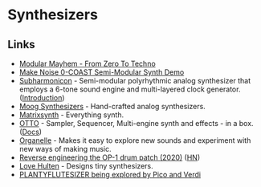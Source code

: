 # Synthesizers

## Links

* [Modular Mayhem - From Zero To Techno](https://www.youtube.com/watch?v=nGaVBCnkKng)
* [Make Noise 0-COAST Semi-Modular Synth Demo](https://www.youtube.com/watch?v=5FW8QYt6bio)
* [Subharmonicon](https://www.moogmusic.com/products/subharmonicon) - Semi-modular polyrhythmic analog synthesizer that employs a 6-tone sound engine and multi-layered clock generator. \([Introduction](https://www.youtube.com/watch?v=VaxSc8XJb9A)\)
* [Moog Synthesizers](https://www.moogmusic.com/) - Hand-crafted analog synthesizers.
* [Matrixsynth](https://www.matrixsynth.com/) - Everything synth.
* [OTTO](https://github.com/OTTO-project/OTTO) - Sampler, Sequencer, Multi-engine synth and effects - in a box. \([Docs](https://otto-project.github.io/docs/)\)
* [Organelle](https://www.critterandguitari.com/organelle) - Makes it easy to explore new sounds and experiment with new ways of making music.
* [Reverse engineering the OP-1 drum patch \(2020\)](https://schollz.com/blog/op1/) \([HN](https://news.ycombinator.com/item?id=23211467)\)
* [Love Hulten](http://www.lovehulten.com/) - Designs tiny synthesizers.
* [PLANTYFLUTESIZER being explored by Pico and Verdi](https://twitter.com/_bichopalo_/status/1248919043161182209)

